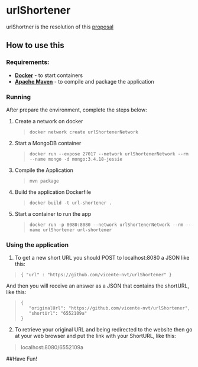 # urlShortener

urlShortner is the resolution of this [proposal](https://gist.github.com/FylmTM/e3c4e5f337a176e94d6dd51703068925)



## How to use this

### Requirements:

* [**Docker**](https://www.docker.com/products/docker-desktop) - to start containers
* [**Apache Maven**](https://maven.apache.org/) - to compile and package the application

### Running


After prepare the environment, complete the steps below:

1. Create a network on docker

	> ```docker network create urlShortenerNetwork```

2. Start a MongoDB container

	> ```docker run --expose 27017 --network urlShortenerNetwork --rm --name mongo -d mongo:3.4.18-jessie```
	
3. Compile the Application

	> ```mvn package```
	
4. Build the application Dockerfile

	> ```docker build -t url-shortener .```

5. Start a container to run the app

	> ```docker run -p 8080:8080 --network urlShortenerNetwork --rm --name urlShortener url-shortener```



### Using the application

1. To get a new short URL you should POST to localhost:8080 a JSON like this:

> ```{ "url" : "https://github.com/vicente-nvt/urlShortener" }```

And then you will receive an answer as a JSON that contains the shortURL, like this:

>```
>{
>    "originalUrl": "https://github.com/vicente-nvt/urlShortener",
>    "shortUrl": "6552109a"
>}
>```

2. To retrieve your original URL and being redirected to the website then go at your web browser and put the link with your ShortURL, like this:

> localhost:8080/6552109a

##Have Fun!
